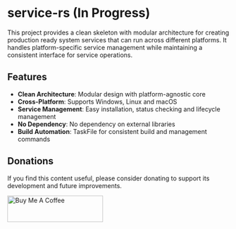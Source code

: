 # service-rs (In Progress)

This project provides a clean skeleton with  modular architecture for creating production ready system services that can run across different platforms. It handles platform-specific service management while maintaining a consistent interface for service operations.

## Features

- **Clean Architecture**: Modular design with platform-agnostic core
- **Cross-Platform**: Supports Windows, Linux and macOS
- **Service Management**: Easy installation, status checking and lifecycle management
- **No Dependency**: No dependency on external libraries
- **Build Automation**: TaskFile for consistent build and management commands

## Donations

If you find this content useful, please consider donating to support its development and future improvements.

<a href="https://buymeacoffee.com/ansxuman" target="_blank"><img src="https://cdn.buymeacoffee.com/buttons/v2/default-yellow.png" alt="Buy Me A Coffee" style="height: 60px !important;width: 217px !important;" ></a>

